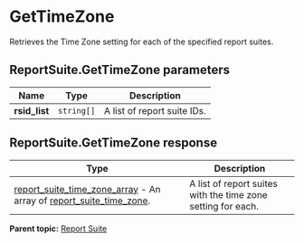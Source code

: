 # GetTimeZone

Retrieves the Time Zone setting for each of the specified report suites.

## ReportSuite.GetTimeZone parameters

|Name|Type|Description|
|----|----|-----------|
| **rsid_list** | `string[]` |A list of report suite IDs.|

## ReportSuite.GetTimeZone response

|Type|Description|
|----|-----------|
| [report_suite_time_zone_array](../../data_types/r_report_suite_time_zone_array.md#) - An array of [report_suite_time_zone](../../data_types/r_report_suite_time_zone.md#).|A list of report suites with the time zone setting for each.|

**Parent topic:** [Report Suite](../../methods/report_suite/r_methods_reportsuite.md)

